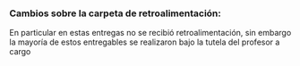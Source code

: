 ### Cambios sobre la carpeta de retroalimentación:
En particular en estas entregas no se recibió retroalimentación, sin embargo la mayoría de estos entregables se realizaron bajo la tutela del profesor a cargo
